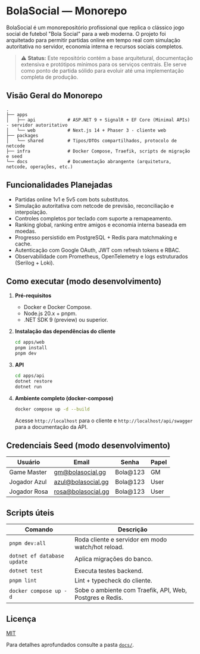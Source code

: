 # BolaSocial — Monorepo

BolaSocial é um monorepositório profissional que replica o clássico jogo social de futebol "Bola Social" para a web moderna. O projeto foi arquitetado para permitir partidas online em tempo real com simulação autoritativa no servidor, economia interna e recursos sociais completos.

> ⚠️ **Status:** Este repositório contém a base arquitetural, documentação extensiva e protótipos mínimos para os serviços centrais. Ele serve como ponto de partida sólido para evoluir até uma implementação completa de produção.

## Visão Geral do Monorepo

```
.
├── apps
│   ├── api            # ASP.NET 9 + SignalR + EF Core (Minimal APIs) - servidor autoritativo
│   └── web            # Next.js 14 + Phaser 3 - cliente web
├── packages
│   └── shared         # Tipos/DTOs compartilhados, protocolo de netcode
├── infra              # Docker Compose, Traefik, scripts de migração e seed
└── docs               # Documentação abrangente (arquitetura, netcode, operações, etc.)
```

## Funcionalidades Planejadas

- Partidas online 1v1 e 5v5 com bots substitutos.
- Simulação autoritativa com netcode de previsão, reconciliação e interpolação.
- Controles completos por teclado com suporte a remapeamento.
- Ranking global, ranking entre amigos e economia interna baseada em moedas.
- Progresso persistido em PostgreSQL + Redis para matchmaking e cache.
- Autenticação com Google OAuth, JWT com refresh tokens e RBAC.
- Observabilidade com Prometheus, OpenTelemetry e logs estruturados (Serilog + Loki).

## Como executar (modo desenvolvimento)

1. **Pré-requisitos**
   - Docker e Docker Compose.
   - Node.js 20.x + pnpm.
   - .NET SDK 9 (preview) ou superior.

2. **Instalação das dependências do cliente**

   ```bash
   cd apps/web
   pnpm install
   pnpm dev
   ```

3. **API**

   ```bash
   cd apps/api
   dotnet restore
   dotnet run
   ```

4. **Ambiente completo (docker-compose)**

   ```bash
   docker compose up -d --build
   ```

   Acesse `http://localhost` para o cliente e `http://localhost/api/swagger` para a documentação da API.

## Credenciais Seed (modo desenvolvimento)

| Usuário       | Email                | Senha      | Papel |
|---------------|----------------------|------------|-------|
| Game Master   | gm@bolasocial.gg     | Bola@123   | GM    |
| Jogador Azul  | azul@bolasocial.gg   | Bola@123   | User  |
| Jogador Rosa  | rosa@bolasocial.gg   | Bola@123   | User  |

## Scripts úteis

| Comando                  | Descrição                                                 |
|--------------------------|-----------------------------------------------------------|
| `pnpm dev:all`           | Roda cliente e servidor em modo watch/hot reload.         |
| `dotnet ef database update` | Aplica migrações do banco.                             |
| `dotnet test`            | Executa testes backend.                                   |
| `pnpm lint`              | Lint + typecheck do cliente.                              |
| `docker compose up -d`   | Sobe o ambiente com Traefik, API, Web, Postgres e Redis.  |

## Licença

[MIT](./docs/LICENCA.md)

Para detalhes aprofundados consulte a pasta [`docs/`](./docs).
